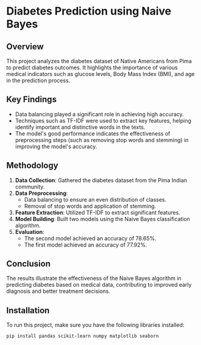 # Diabetes Prediction using Naive Bayes

## Overview
This project analyzes the diabetes dataset of Native Americans from Pima to predict diabetes outcomes. It highlights the importance of various medical indicators such as glucose levels, Body Mass Index (BMI), and age in the prediction process.

## Key Findings
- Data balancing played a significant role in achieving high accuracy.
- Techniques such as TF-IDF were used to extract key features, helping identify important and distinctive words in the texts.
- The model's good performance indicates the effectiveness of preprocessing steps (such as removing stop words and stemming) in improving the model's accuracy.

## Methodology
1. **Data Collection**: Gathered the diabetes dataset from the Pima Indian community.
2. **Data Preprocessing**:
   - Data balancing to ensure an even distribution of classes.
   - Removal of stop words and application of stemming.
3. **Feature Extraction**: Utilized TF-IDF to extract significant features.
4. **Model Building**: Built two models using the Naive Bayes classification algorithm.
5. **Evaluation**: 
   - The second model achieved an accuracy of 78.65%.
   - The first model achieved an accuracy of 77.92%.

## Conclusion
The results illustrate the effectiveness of the Naive Bayes algorithm in predicting diabetes based on medical data, contributing to improved early diagnosis and better treatment decisions.

## Installation
To run this project, make sure you have the following libraries installed:
```bash
pip install pandas scikit-learn numpy matplotlib seaborn
